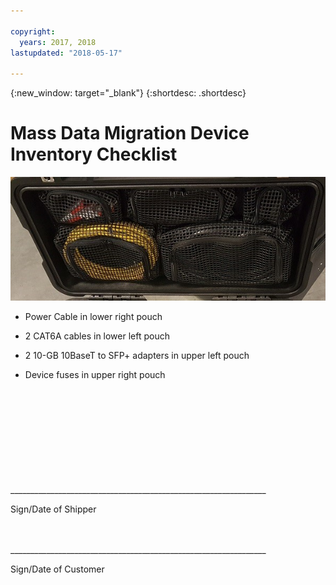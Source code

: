 ```yaml
---

copyright:
  years: 2017, 2018
lastupdated: "2018-05-17"

---
```

{:new_window: target="_blank"}
{:shortdesc: .shortdesc}

# Mass Data Migration Device Inventory Checklist


![Mass Data Migration Device Inventory](/images/MDMDeviceInventory.png)

-	Power Cable in lower right pouch

-	2 CAT6A cables in lower left pouch

-	2 10-GB 10BaseT to SFP+ adapters in upper left pouch

-	Device fuses in upper right pouch

   
   
</br> 
</br> 
</br> 
</br> 
</br> 
</br> 
</br> 
</br> 
</hr>    
</br> 
________________________________________________________________ 

Sign/Date of Shipper


</br> 
</hr>
</br> 
________________________________________________________________ 

Sign/Date of Customer
